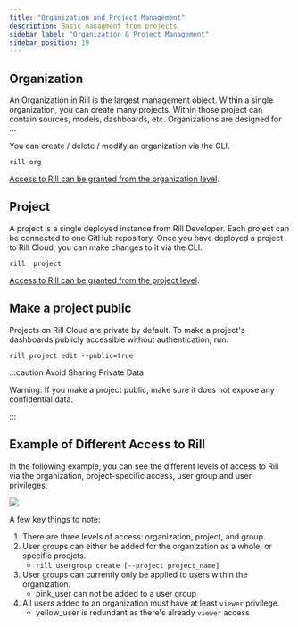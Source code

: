 ```yaml
---
title: "Organization and Project Management"
description: Basic managment from projects 
sidebar_label: "Organization & Project Management"
sidebar_position: 19
---
```

## Organization

An Organization in Rill is the largest management object. Within a single organization, you can create many projects.  Within those project can contain sources, models, dashboards, etc. Organizations are designed for ...

You can create / delete / modify an organization via the CLI.
```
rill org 
```

[Access to Rill can be granted from the organization level](user-management.md#adding-a-member-to-the-organization).

## Project

A project is a single deployed instance from Rill Developer. Each project can be connected to one GitHub repository. Once you have deployed a project to Rill Cloud, you can make changes to it via the CLI.

```
rill  project 
```


[Access to Rill can be granted from the project level](user-management.md#adding-a-member-to-a-specific-project).



## Make a project public

Projects on Rill Cloud are private by default. To make a project's dashboards publicly accessible without authentication, run:
```
rill project edit --public=true
```

:::caution Avoid Sharing Private Data

Warning: If you make a project public, make sure it does not expose any confidential data.

:::


## Example of Different Access to Rill


In the following example, you can see the different levels of access to Rill via the organization, project-specific access, user group and user privileges.


<img src = '/img/manage/project-management/project-access.png' class='rounded-gif' />
<br />


A few key things to note:
1. There are three levels of access: organization, project, and group.
2. User groups can either be added for the organization as a whole, or specific proejcts.
    - `rill usergroup create [--project project_name]`
3. User groups can currently only be applied to users within the organization. 
    - pink_user can not be added to a user group
4. All users added to an organization must have at least `viewer` privilege. 
    - yellow_user is redundant as there's already `viewer` access